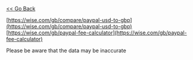 [<< Go Back](https://pikakid98.github.io/support-me/hire-me)

[https://wise.com/gb/compare/paypal-usd-to-gbp](https://wise.com/gb/compare/paypal-usd-to-gbp)
\
[https://wise.com/gb/paypal-fee-calculator](https://wise.com/gb/paypal-fee-calculator)

Please be aware that the data may be inaccurate

